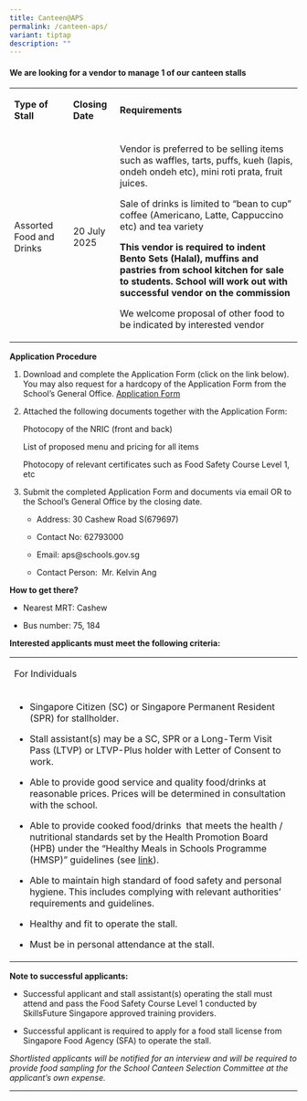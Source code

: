 ```yaml
---
title: Canteen@APS
permalink: /canteen-aps/
variant: tiptap
description: ""
---
```

<h4><strong>We are looking for a vendor to manage 1 of our canteen stalls</strong></h4>
<table style="minWidth: 75px">
<colgroup>
<col>
<col>
<col>
</colgroup>
<tbody>
<tr>
<td rowspan="1" colspan="1">
<p><strong>Type of Stall</strong>
</p>
</td>
<td rowspan="1" colspan="1">
<p><strong>Closing Date</strong>
</p>
</td>
<td rowspan="1" colspan="1">
<p><strong>Requirements</strong>
</p>
</td>
</tr>
<tr>
<td rowspan="1" colspan="1">
<p>Assorted Food and Drinks</p>
</td>
<td rowspan="1" colspan="1">
<p>20 July 2025</p>
</td>
<td rowspan="1" colspan="1">
<p>Vendor is preferred to be selling items such as waffles, tarts, puffs,
kueh (lapis, ondeh ondeh etc), mini roti prata, fruit juices.</p>
<p></p>
<p>Sale of drinks is limited to “bean to cup” coffee (Americano, Latte, Cappuccino
etc) and tea variety</p>
<p></p>
<p><strong>This vendor is required to indent Bento Sets (Halal), muffins and pastries from school kitchen for sale to students. School will work out with successful vendor on the commission</strong>
</p>
<p></p>
<p>We welcome proposal of other food to be indicated by interested vendor</p>
</td>
</tr>
</tbody>
</table>
<p></p>
<p><strong>Application Procedure</strong>
</p>
<ol data-tight="true" class="tight">
<li>
<p>Download and complete the Application Form (click on the link below).
You may also request for a hardcopy of the Application Form from the School’s
General Office. <a href="/files/Application_for_Canteen_Stall_FormBF7.pdf" rel="noopener nofollow" target="_blank">Application Form</a>
</p>
</li>
<li>
<p>Attached the following documents together with the Application Form:</p>
<p>Photocopy of the NRIC (front and back)</p>
<p>List of proposed menu and pricing for all items</p>
<p>Photocopy of relevant certificates such as Food Safety Course Level 1,
etc</p>
</li>
<li>
<p>Submit the completed Application Form and documents via email OR to the
School’s General Office by the closing date.</p>
<ul data-tight="true" class="tight">
<li>
<p>Address: 30 Cashew Road S(679697)</p>
</li>
<li>
<p>Contact No: 62793000</p>
</li>
<li>
<p>Email: <a rel="noopener noreferrer nofollow" target="_blank">aps@schools.gov.sg</a>
</p>
</li>
<li>
<p>Contact Person: &nbsp;Mr. Kelvin Ang</p>
</li>
</ul>
</li>
</ol>
<p><strong>How to get there?</strong>
</p>
<ul data-tight="true" class="tight">
<li>
<p>Nearest MRT: Cashew</p>
</li>
<li>
<p>Bus number:&nbsp;75, 184</p>
</li>
</ul>
<p><strong>Interested applicants must meet the following criteria:</strong>
</p>
<table style="minWidth: 25px">
<colgroup>
<col>
</colgroup>
<tbody>
<tr>
<td rowspan="1" colspan="1">
<p>For Individuals</p>
</td>
</tr>
<tr>
<td rowspan="1" colspan="1">
<ul data-tight="true" class="tight">
<li>
<p>Singapore Citizen (SC) or Singapore Permanent Resident (SPR) for stallholder.</p>
</li>
<li>
<p>Stall assistant(s) may be a SC, SPR or a Long-Term Visit Pass (LTVP) or
LTVP-Plus holder with Letter of Consent to work.</p>
</li>
<li>
<p>Able to provide good service and quality food/drinks at reasonable prices.
Prices will be determined in consultation with the school.</p>
</li>
<li>
<p>Able to provide cooked food/drinks&nbsp; that meets the health / nutritional
standards set by the Health Promotion Board (HPB) under the “Healthy Meals
in Schools Programme (HMSP)” guidelines (see&nbsp;<a href="https://www.hpb.gov.sg/schools/school-programmes/healthy-meals-in-schools-programme" rel="noopener noreferrer nofollow" target="_blank">link</a>).</p>
</li>
<li>
<p>Able to maintain high standard of food safety and personal hygiene. This
includes complying with relevant authorities’ requirements and guidelines.</p>
</li>
<li>
<p>Healthy and fit to operate the stall.</p>
</li>
<li>
<p>Must be in personal attendance at the stall.</p>
</li>
</ul>
</td>
</tr>
</tbody>
</table>
<p><strong>Note to successful applicants:</strong>
</p>
<ul data-tight="true" class="tight">
<li>
<p>Successful applicant and stall assistant(s) operating the stall must attend
and pass the Food Safety Course Level 1 conducted by SkillsFuture Singapore
approved training providers.</p>
</li>
<li>
<p>Successful applicant is required to apply for a food stall license from
Singapore Food Agency (SFA) to operate the stall.</p>
</li>
</ul>
<p><em>Shortlisted applicants will be notified for an interview and will be required to provide food sampling for the School Canteen Selection Committee at the applicant’s own expense.</em>
</p>
<hr>
<p></p>